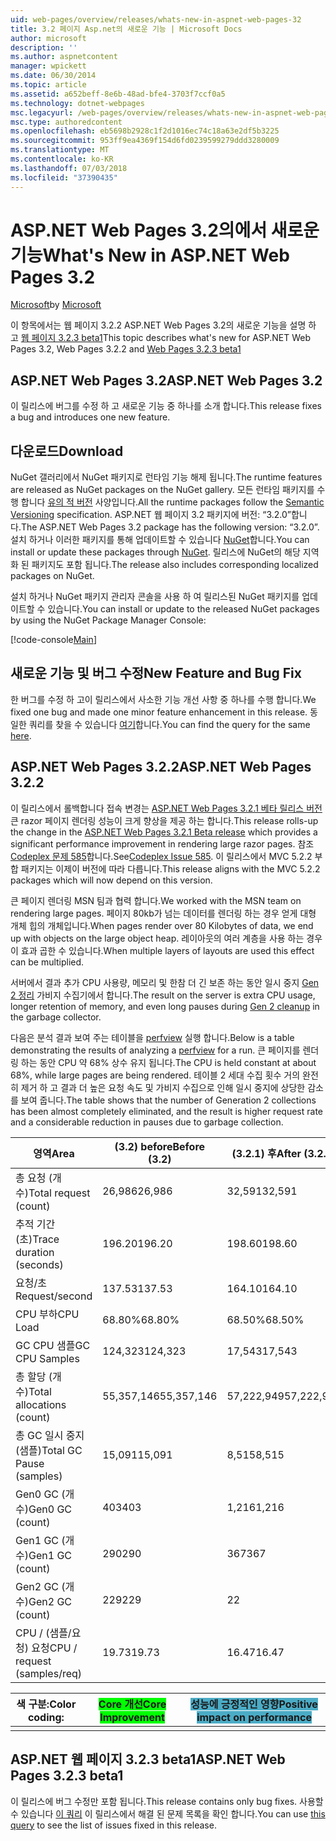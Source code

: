 ```yaml
---
uid: web-pages/overview/releases/whats-new-in-aspnet-web-pages-32
title: 3.2 페이지 Asp.net의 새로운 기능 | Microsoft Docs
author: microsoft
description: ''
ms.author: aspnetcontent
manager: wpickett
ms.date: 06/30/2014
ms.topic: article
ms.assetid: a652beff-8e6b-48ad-bfe4-3703f7ccf0a5
ms.technology: dotnet-webpages
msc.legacyurl: /web-pages/overview/releases/whats-new-in-aspnet-web-pages-32
msc.type: authoredcontent
ms.openlocfilehash: eb5698b2928c1f2d1016ec74c18a63e2df5b3225
ms.sourcegitcommit: 953ff9ea4369f154d6fd0239599279ddd3280009
ms.translationtype: MT
ms.contentlocale: ko-KR
ms.lasthandoff: 07/03/2018
ms.locfileid: "37390435"
---
```

<a name="whats-new-in-aspnet-web-pages-32"></a><span data-ttu-id="38d90-102">ASP.NET Web Pages 3.2의에서 새로운 기능</span><span class="sxs-lookup"><span data-stu-id="38d90-102">What's New in ASP.NET Web Pages 3.2</span></span>
====================
<span data-ttu-id="38d90-103">[Microsoft](https://github.com/microsoft)</span><span class="sxs-lookup"><span data-stu-id="38d90-103">by [Microsoft](https://github.com/microsoft)</span></span>

<span data-ttu-id="38d90-104">이 항목에서는 웹 페이지 3.2.2 ASP.NET Web Pages 3.2의 새로운 기능을 설명 하 고 [웹 페이지 3.2.3 beta1](https://blogs.msdn.com/b/webdev/archive/2014/12/17/asp-net-mvc-5-2-3-web-pages-5-2-3-and-web-api-5-2-3-beta-releases.aspx)</span><span class="sxs-lookup"><span data-stu-id="38d90-104">This topic describes what's new for ASP.NET Web Pages 3.2, Web Pages 3.2.2 and [Web Pages 3.2.3 beta1](https://blogs.msdn.com/b/webdev/archive/2014/12/17/asp-net-mvc-5-2-3-web-pages-5-2-3-and-web-api-5-2-3-beta-releases.aspx)</span></span>

## <a name="aspnet-web-pages-32"></a><span data-ttu-id="38d90-105">ASP.NET Web Pages 3.2</span><span class="sxs-lookup"><span data-stu-id="38d90-105">ASP.NET Web Pages 3.2</span></span>

<span data-ttu-id="38d90-106">이 릴리스에 버그를 수정 하 고 새로운 기능 중 하나를 소개 합니다.</span><span class="sxs-lookup"><span data-stu-id="38d90-106">This release fixes a bug and introduces one new feature.</span></span>

## <a name="download"></a><span data-ttu-id="38d90-107">다운로드</span><span class="sxs-lookup"><span data-stu-id="38d90-107">Download</span></span>

<span data-ttu-id="38d90-108">NuGet 갤러리에서 NuGet 패키지로 런타임 기능 해제 됩니다.</span><span class="sxs-lookup"><span data-stu-id="38d90-108">The runtime features are released as NuGet packages on the NuGet gallery.</span></span> <span data-ttu-id="38d90-109">모든 런타임 패키지를 수행 합니다 [유의 적 버전](http://semver.org/) 사양입니다.</span><span class="sxs-lookup"><span data-stu-id="38d90-109">All the runtime packages follow the [Semantic Versioning](http://semver.org/) specification.</span></span> <span data-ttu-id="38d90-110">ASP.NET 웹 페이지 3.2 패키지에 버전: &ldquo;3.2.0&rdquo;합니다.</span><span class="sxs-lookup"><span data-stu-id="38d90-110">The ASP.NET Web Pages 3.2 package has the following version: &ldquo;3.2.0&rdquo;.</span></span> <span data-ttu-id="38d90-111">설치 하거나 이러한 패키지를 통해 업데이트할 수 있습니다 [NuGet](http://www.nuget.org/packages/Microsoft.AspNet.WebPages/)합니다.</span><span class="sxs-lookup"><span data-stu-id="38d90-111">You can install or update these packages through [NuGet](http://www.nuget.org/packages/Microsoft.AspNet.WebPages/).</span></span> <span data-ttu-id="38d90-112">릴리스에 NuGet의 해당 지역화 된 패키지도 포함 됩니다.</span><span class="sxs-lookup"><span data-stu-id="38d90-112">The release also includes corresponding localized packages on NuGet.</span></span>

<span data-ttu-id="38d90-113">설치 하거나 NuGet 패키지 관리자 콘솔을 사용 하 여 릴리스된 NuGet 패키지를 업데이트할 수 있습니다.</span><span class="sxs-lookup"><span data-stu-id="38d90-113">You can install or update to the released NuGet packages by using the NuGet Package Manager Console:</span></span>

[!code-console[Main](whats-new-in-aspnet-web-pages-32/samples/sample1.cmd)]

## <a name="new-feature-and-bug-fix"></a><span data-ttu-id="38d90-114">새로운 기능 및 버그 수정</span><span class="sxs-lookup"><span data-stu-id="38d90-114">New Feature and Bug Fix</span></span>

<span data-ttu-id="38d90-115">한 버그를 수정 하 고이 릴리스에서 사소한 기능 개선 사항 중 하나를 수행 합니다.</span><span class="sxs-lookup"><span data-stu-id="38d90-115">We fixed one bug and made one minor feature enhancement in this release.</span></span> <span data-ttu-id="38d90-116">동일한 쿼리를 찾을 수 있습니다 [여기](https://aspnetwebstack.codeplex.com/workitem/list/advanced?keyword=&amp;status=Closed&amp;type=All&amp;priority=All&amp;release=v5.2%20RC|v5.2%20RTM&amp;assignedTo=All&amp;component=Web%20Pages%2FRazor&amp;sortField=Id&amp;sortDirection=Descending&amp;page=0&amp;reasonClosed=Fixed)합니다.</span><span class="sxs-lookup"><span data-stu-id="38d90-116">You can find the query for the same [here](https://aspnetwebstack.codeplex.com/workitem/list/advanced?keyword=&amp;status=Closed&amp;type=All&amp;priority=All&amp;release=v5.2%20RC|v5.2%20RTM&amp;assignedTo=All&amp;component=Web%20Pages%2FRazor&amp;sortField=Id&amp;sortDirection=Descending&amp;page=0&amp;reasonClosed=Fixed).</span></span>

## <a name="aspnet-web-pages-322"></a><span data-ttu-id="38d90-117">ASP.NET Web Pages 3.2.2</span><span class="sxs-lookup"><span data-stu-id="38d90-117">ASP.NET Web Pages 3.2.2</span></span>

<span data-ttu-id="38d90-118">이 릴리스에서 롤백합니다 접속 변경는 [ASP.NET Web Pages 3.2.1 베타 릴리스 버전](https://blogs.msdn.com/b/webdev/archive/2014/07/28/announcing-the-beta-release-of-web-pages-3-2-1.aspx) 큰 razor 페이지 렌더링 성능이 크게 향상을 제공 하는 합니다.</span><span class="sxs-lookup"><span data-stu-id="38d90-118">This release rolls-up the change in the [ASP.NET Web Pages 3.2.1 Beta release](https://blogs.msdn.com/b/webdev/archive/2014/07/28/announcing-the-beta-release-of-web-pages-3-2-1.aspx) which provides a significant performance improvement in rendering large razor pages.</span></span> <span data-ttu-id="38d90-119">참조[Codeplex 문제 585](https://aspnetwebstack.codeplex.com/workitem/585)합니다.</span><span class="sxs-lookup"><span data-stu-id="38d90-119">See[Codeplex Issue 585](https://aspnetwebstack.codeplex.com/workitem/585).</span></span> <span data-ttu-id="38d90-120">이 릴리스에서 MVC 5.2.2 부합 패키지는 이제이 버전에 따라 다릅니다.</span><span class="sxs-lookup"><span data-stu-id="38d90-120">This release aligns with the MVC 5.2.2 packages which will now depend on this version.</span></span>

<span data-ttu-id="38d90-121">큰 페이지 렌더링 MSN 팀과 협력 합니다.</span><span class="sxs-lookup"><span data-stu-id="38d90-121">We worked with the MSN team on rendering large pages.</span></span> <span data-ttu-id="38d90-122">페이지 80kb가 넘는 데이터를 렌더링 하는 경우 얻게 대형 개체 힙의 개체입니다.</span><span class="sxs-lookup"><span data-stu-id="38d90-122">When pages render over 80 Kilobytes of data, we end up with objects on the large object heap.</span></span> <span data-ttu-id="38d90-123">레이아웃의 여러 계층을 사용 하는 경우이 효과 곱한 수 있습니다.</span><span class="sxs-lookup"><span data-stu-id="38d90-123">When multiple layers of layouts are used this effect can be multiplied.</span></span>

<span data-ttu-id="38d90-124">서버에서 결과 추가 CPU 사용량, 메모리 및 한참 더 긴 보존 하는 동안 일시 중지 [Gen 2 정리](https://msdn.microsoft.com/en-us/library/ms973837.aspx) 가비지 수집기에서 합니다.</span><span class="sxs-lookup"><span data-stu-id="38d90-124">The result on the server is extra CPU usage, longer retention of memory, and even long pauses during [Gen 2 cleanup](https://msdn.microsoft.com/en-us/library/ms973837.aspx) in the garbage collector.</span></span>

<span data-ttu-id="38d90-125">다음은 분석 결과 보여 주는 테이블을 [perfview](https://channel9.msdn.com/Series/PerfView-Tutorial) 실행 합니다.</span><span class="sxs-lookup"><span data-stu-id="38d90-125">Below is a table demonstrating the results of analyzing a [perfview](https://channel9.msdn.com/Series/PerfView-Tutorial) for a run.</span></span> <span data-ttu-id="38d90-126">큰 페이지를 렌더링 하는 동안 CPU 약 68% 상수 유지 됩니다.</span><span class="sxs-lookup"><span data-stu-id="38d90-126">The CPU is held constant at about 68%, while large pages are being rendered.</span></span> <span data-ttu-id="38d90-127">테이블 2 세대 수집 횟수 거의 완전히 제거 하 고 결과 더 높은 요청 속도 및 가비지 수집으로 인해 일시 중지에 상당한 감소를 보여 줍니다.</span><span class="sxs-lookup"><span data-stu-id="38d90-127">The table shows that the number of Generation 2 collections has been almost completely eliminated, and the result is higher request rate and a considerable reduction in pauses due to garbage collection.</span></span>

| <span data-ttu-id="38d90-128">**영역**</span><span class="sxs-lookup"><span data-stu-id="38d90-128">**Area**</span></span> | <span data-ttu-id="38d90-129">**(3.2) before**</span><span class="sxs-lookup"><span data-stu-id="38d90-129">**Before (3.2)**</span></span> | <span data-ttu-id="38d90-130">**(3.2.1) 후**</span><span class="sxs-lookup"><span data-stu-id="38d90-130">**After (3.2.1)**</span></span> | <span data-ttu-id="38d90-131">**델타 %**</span><span class="sxs-lookup"><span data-stu-id="38d90-131">**Delta %**</span></span> |
| --- | --- | --- | --- |
| <span data-ttu-id="38d90-132">총 요청 (개수)</span><span class="sxs-lookup"><span data-stu-id="38d90-132">Total request (count)</span></span> | <span data-ttu-id="38d90-133">26,986</span><span class="sxs-lookup"><span data-stu-id="38d90-133">26,986</span></span> | <span data-ttu-id="38d90-134">32,591</span><span class="sxs-lookup"><span data-stu-id="38d90-134">32,591</span></span> | <span data-ttu-id="38d90-135"><font style="background-color: #4bacc6">20.80%</font></span><span class="sxs-lookup"><span data-stu-id="38d90-135"><font style="background-color: #4bacc6">20.80%</font></span></span> |
| <span data-ttu-id="38d90-136">추적 기간 (초)</span><span class="sxs-lookup"><span data-stu-id="38d90-136">Trace duration (seconds)</span></span> | <span data-ttu-id="38d90-137">196.20</span><span class="sxs-lookup"><span data-stu-id="38d90-137">196.20</span></span> | <span data-ttu-id="38d90-138">198.60</span><span class="sxs-lookup"><span data-stu-id="38d90-138">198.60</span></span> | <span data-ttu-id="38d90-139">1.20%</span><span class="sxs-lookup"><span data-stu-id="38d90-139">1.20%</span></span> |
| <span data-ttu-id="38d90-140">요청/초</span><span class="sxs-lookup"><span data-stu-id="38d90-140">Request/second</span></span> | <span data-ttu-id="38d90-141">137.53</span><span class="sxs-lookup"><span data-stu-id="38d90-141">137.53</span></span> | <span data-ttu-id="38d90-142">164.10</span><span class="sxs-lookup"><span data-stu-id="38d90-142">164.10</span></span> | <span data-ttu-id="38d90-143"><font style="background-color: #4bacc6">19.30%</font></span><span class="sxs-lookup"><span data-stu-id="38d90-143"><font style="background-color: #4bacc6">19.30%</font></span></span> |
| <span data-ttu-id="38d90-144">CPU 부하</span><span class="sxs-lookup"><span data-stu-id="38d90-144">CPU Load</span></span> | <span data-ttu-id="38d90-145">68.80%</span><span class="sxs-lookup"><span data-stu-id="38d90-145">68.80%</span></span> | <span data-ttu-id="38d90-146">68.50%</span><span class="sxs-lookup"><span data-stu-id="38d90-146">68.50%</span></span> |  <span data-ttu-id="38d90-147">-0.40%</span><span class="sxs-lookup"><span data-stu-id="38d90-147">-0.40%</span></span> |
| <span data-ttu-id="38d90-148">GC CPU 샘플</span><span class="sxs-lookup"><span data-stu-id="38d90-148">GC CPU Samples</span></span> | <span data-ttu-id="38d90-149">124,323</span><span class="sxs-lookup"><span data-stu-id="38d90-149">124,323</span></span> | <span data-ttu-id="38d90-150">17,543</span><span class="sxs-lookup"><span data-stu-id="38d90-150">17,543</span></span> | <span data-ttu-id="38d90-151"><font style="background-color: #4bacc6">-85.90%</font></span><span class="sxs-lookup"><span data-stu-id="38d90-151"><font style="background-color: #4bacc6">-85.90%</font></span></span> |
| <span data-ttu-id="38d90-152">총 할당 (개수)</span><span class="sxs-lookup"><span data-stu-id="38d90-152">Total allocations (count)</span></span> | <span data-ttu-id="38d90-153">55,357,146</span><span class="sxs-lookup"><span data-stu-id="38d90-153">55,357,146</span></span> | <span data-ttu-id="38d90-154">57,222,949</span><span class="sxs-lookup"><span data-stu-id="38d90-154">57,222,949</span></span> | <span data-ttu-id="38d90-155">3.40%</span><span class="sxs-lookup"><span data-stu-id="38d90-155">3.40%</span></span> |
| <span data-ttu-id="38d90-156">총 GC 일시 중지 (샘플)</span><span class="sxs-lookup"><span data-stu-id="38d90-156">Total GC Pause (samples)</span></span> | <span data-ttu-id="38d90-157">15,091</span><span class="sxs-lookup"><span data-stu-id="38d90-157">15,091</span></span> | <span data-ttu-id="38d90-158">8,515</span><span class="sxs-lookup"><span data-stu-id="38d90-158">8,515</span></span> | <span data-ttu-id="38d90-159"><font style="background-color: #4bacc6">-43.60%</font></span><span class="sxs-lookup"><span data-stu-id="38d90-159"><font style="background-color: #4bacc6">-43.60%</font></span></span> |
| <span data-ttu-id="38d90-160">Gen0 GC (개수)</span><span class="sxs-lookup"><span data-stu-id="38d90-160">Gen0 GC (count)</span></span> | <span data-ttu-id="38d90-161">403</span><span class="sxs-lookup"><span data-stu-id="38d90-161">403</span></span> | <span data-ttu-id="38d90-162">1,216</span><span class="sxs-lookup"><span data-stu-id="38d90-162">1,216</span></span> | <span data-ttu-id="38d90-163">201.70%</span><span class="sxs-lookup"><span data-stu-id="38d90-163">201.70%</span></span> |
| <span data-ttu-id="38d90-164">Gen1 GC (개수)</span><span class="sxs-lookup"><span data-stu-id="38d90-164">Gen1 GC (count)</span></span> | <span data-ttu-id="38d90-165">290</span><span class="sxs-lookup"><span data-stu-id="38d90-165">290</span></span> | <span data-ttu-id="38d90-166">367</span><span class="sxs-lookup"><span data-stu-id="38d90-166">367</span></span> | <span data-ttu-id="38d90-167">26.60%</span><span class="sxs-lookup"><span data-stu-id="38d90-167">26.60%</span></span> |
| <span data-ttu-id="38d90-168">Gen2 GC (개수)</span><span class="sxs-lookup"><span data-stu-id="38d90-168">Gen2 GC (count)</span></span> | <span data-ttu-id="38d90-169">229</span><span class="sxs-lookup"><span data-stu-id="38d90-169">229</span></span> | <span data-ttu-id="38d90-170">2</span><span class="sxs-lookup"><span data-stu-id="38d90-170">2</span></span> | <span data-ttu-id="38d90-171"><font style="background-color: #00ff00">-99.10%</font></span><span class="sxs-lookup"><span data-stu-id="38d90-171"><font style="background-color: #00ff00">-99.10%</font></span></span> |
| <span data-ttu-id="38d90-172">CPU / (샘플/요청) 요청</span><span class="sxs-lookup"><span data-stu-id="38d90-172">CPU / request (samples/req)</span></span> | <span data-ttu-id="38d90-173">19.73</span><span class="sxs-lookup"><span data-stu-id="38d90-173">19.73</span></span> | <span data-ttu-id="38d90-174">16.47</span><span class="sxs-lookup"><span data-stu-id="38d90-174">16.47</span></span> | <span data-ttu-id="38d90-175">-16.50%</span><span class="sxs-lookup"><span data-stu-id="38d90-175">-16.50%</span></span> |

| <span data-ttu-id="38d90-176">색 구분:</span><span class="sxs-lookup"><span data-stu-id="38d90-176">Color coding:</span></span> | <span data-ttu-id="38d90-177"><font style="background-color: #00ff00">Core 개선</font></span><span class="sxs-lookup"><span data-stu-id="38d90-177"><font style="background-color: #00ff00">Core Improvement</font></span></span> | <span data-ttu-id="38d90-178"><font style="background-color: #4bacc6">성능에 긍정적인 영향</font></span><span class="sxs-lookup"><span data-stu-id="38d90-178"><font style="background-color: #4bacc6">Positive impact on performance</font></span></span> |
|---------------|-----------------------------------------------------------------|-------------------------------------------------------------------------------|
|               |                                                                 |                                                                               |

## <a name="aspnet-web-pages-323-beta1"></a><span data-ttu-id="38d90-179">ASP.NET 웹 페이지 3.2.3 beta1</span><span class="sxs-lookup"><span data-stu-id="38d90-179">ASP.NET Web Pages 3.2.3 beta1</span></span>

<span data-ttu-id="38d90-180">이 릴리스에 버그 수정만 포함 됩니다.</span><span class="sxs-lookup"><span data-stu-id="38d90-180">This release contains only bug fixes.</span></span> <span data-ttu-id="38d90-181">사용할 수 있습니다 [이 쿼리](https://aspnetwebstack.codeplex.com/workitem/list/advanced?keyword=&amp;status=Closed&amp;type=All&amp;priority=All&amp;release=v5.2.3%20Beta&amp;assignedTo=All&amp;component=Web%20Pages%2FRazor&amp;sortField=LastUpdatedDate&amp;sortDirection=Descending&amp;page=0&amp;reasonClosed=Fixed) 이 릴리스에서 해결 된 문제 목록을 확인 합니다.</span><span class="sxs-lookup"><span data-stu-id="38d90-181">You can use [this query](https://aspnetwebstack.codeplex.com/workitem/list/advanced?keyword=&amp;status=Closed&amp;type=All&amp;priority=All&amp;release=v5.2.3%20Beta&amp;assignedTo=All&amp;component=Web%20Pages%2FRazor&amp;sortField=LastUpdatedDate&amp;sortDirection=Descending&amp;page=0&amp;reasonClosed=Fixed) to see the list of issues fixed in this release.</span></span>
